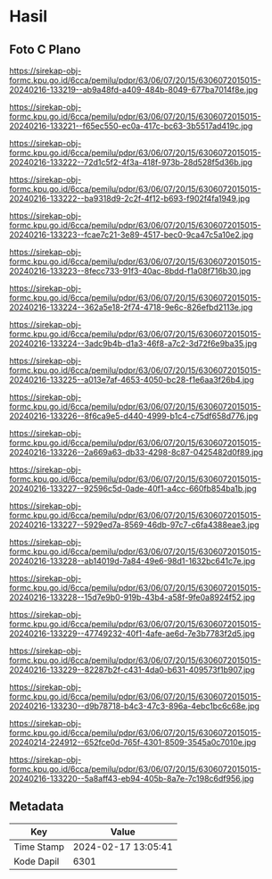 # Hasil

## Foto C Plano

https://sirekap-obj-formc.kpu.go.id/6cca/pemilu/pdpr/63/06/07/20/15/6306072015015-20240216-133219--ab9a48fd-a409-484b-8049-677ba7014f8e.jpg

https://sirekap-obj-formc.kpu.go.id/6cca/pemilu/pdpr/63/06/07/20/15/6306072015015-20240216-133221--f65ec550-ec0a-417c-bc63-3b5517ad419c.jpg

https://sirekap-obj-formc.kpu.go.id/6cca/pemilu/pdpr/63/06/07/20/15/6306072015015-20240216-133222--72d1c5f2-4f3a-418f-973b-28d528f5d36b.jpg

https://sirekap-obj-formc.kpu.go.id/6cca/pemilu/pdpr/63/06/07/20/15/6306072015015-20240216-133222--ba9318d9-2c2f-4f12-b693-f902f4fa1949.jpg

https://sirekap-obj-formc.kpu.go.id/6cca/pemilu/pdpr/63/06/07/20/15/6306072015015-20240216-133223--fcae7c21-3e89-4517-bec0-9ca47c5a10e2.jpg

https://sirekap-obj-formc.kpu.go.id/6cca/pemilu/pdpr/63/06/07/20/15/6306072015015-20240216-133223--8fecc733-91f3-40ac-8bdd-f1a08f716b30.jpg

https://sirekap-obj-formc.kpu.go.id/6cca/pemilu/pdpr/63/06/07/20/15/6306072015015-20240216-133224--362a5e18-2f74-4718-9e6c-826efbd2113e.jpg

https://sirekap-obj-formc.kpu.go.id/6cca/pemilu/pdpr/63/06/07/20/15/6306072015015-20240216-133224--3adc9b4b-d1a3-46f8-a7c2-3d72f6e9ba35.jpg

https://sirekap-obj-formc.kpu.go.id/6cca/pemilu/pdpr/63/06/07/20/15/6306072015015-20240216-133225--a013e7af-4653-4050-bc28-f1e6aa3f26b4.jpg

https://sirekap-obj-formc.kpu.go.id/6cca/pemilu/pdpr/63/06/07/20/15/6306072015015-20240216-133226--8f6ca9e5-d440-4999-b1c4-c75df658d776.jpg

https://sirekap-obj-formc.kpu.go.id/6cca/pemilu/pdpr/63/06/07/20/15/6306072015015-20240216-133226--2a669a63-db33-4298-8c87-0425482d0f89.jpg

https://sirekap-obj-formc.kpu.go.id/6cca/pemilu/pdpr/63/06/07/20/15/6306072015015-20240216-133227--92596c5d-0ade-40f1-a4cc-660fb854ba1b.jpg

https://sirekap-obj-formc.kpu.go.id/6cca/pemilu/pdpr/63/06/07/20/15/6306072015015-20240216-133227--5929ed7a-8569-46db-97c7-c6fa4388eae3.jpg

https://sirekap-obj-formc.kpu.go.id/6cca/pemilu/pdpr/63/06/07/20/15/6306072015015-20240216-133228--ab14019d-7a84-49e6-98d1-1632bc641c7e.jpg

https://sirekap-obj-formc.kpu.go.id/6cca/pemilu/pdpr/63/06/07/20/15/6306072015015-20240216-133228--15d7e9b0-919b-43b4-a58f-9fe0a8924f52.jpg

https://sirekap-obj-formc.kpu.go.id/6cca/pemilu/pdpr/63/06/07/20/15/6306072015015-20240216-133229--47749232-40f1-4afe-ae6d-7e3b7783f2d5.jpg

https://sirekap-obj-formc.kpu.go.id/6cca/pemilu/pdpr/63/06/07/20/15/6306072015015-20240216-133229--82287b2f-c431-4da0-b631-409573f1b907.jpg

https://sirekap-obj-formc.kpu.go.id/6cca/pemilu/pdpr/63/06/07/20/15/6306072015015-20240216-133230--d9b78718-b4c3-47c3-896a-4ebc1bc6c68e.jpg

https://sirekap-obj-formc.kpu.go.id/6cca/pemilu/pdpr/63/06/07/20/15/6306072015015-20240214-224912--652fce0d-765f-4301-8509-3545a0c7010e.jpg

https://sirekap-obj-formc.kpu.go.id/6cca/pemilu/pdpr/63/06/07/20/15/6306072015015-20240216-133220--5a8aff43-eb94-405b-8a7e-7c198c6df956.jpg


## Metadata

| Key        | Value               |
| ---------- | ------------------- |
| Time Stamp | 2024-02-17 13:05:41 |
| Kode Dapil | 6301                |



